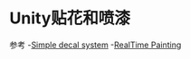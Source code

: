# Unity贴花和喷漆
参考
-[Simple decal system](https://www.assetstore.unity3d.com/en/#!/content/13889)
-[RealTime Painting](https://www.assetstore.unity3d.com/en/#!/content/33506)

